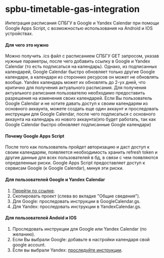 # spbu-timetable-gas-integration
Интеграция расписания СПБГУ в Google и Yandex Calendar при помощи Google Apps Script, с возможностью использования на Android и IOS устройствах.

#### Для чего это нужно
Можно получить .ics файл с расписанием СПБГУ GET запросом, указав нужные параметры, после чего добавить ссылку в Google и Yandex Calendar (то есть подписаться на календарь). Однако, из подписанных календарей, Google Calendar быстро обновляет только другие Google календари, а календари из сторонних ресурсов он может не обновлять вообще. Yandex календарь может их обновлять до 2-ух дней, что критично для получения актуального расписания. Для получения актуального раписания пользователю необходимо предоставить разрешения на изменения своих календарей. Если Вы пользователь Google Calendar и не хотите давать доступ к своим календарям из основного аккаунта, можете создать еще один аккаунт и проследовать инструкции для Google Calendar, после чего подписаться с основного аккаунта на календарь из нового аккаунта(это будет работать, так как Google Calendar быстро обновляет подписанные Google календари)

#### Почему Google Apps Script
После того как пользователь пройдет авторизацию и даст доступ к своим календарям, появляется необходимость хранить refresh token и другие данные для всех пользователей в бд, в связи с чем появляются определенные риски. Google Apps Script предоставляет доступ к сервисам Google (к Google Calendar), минуя эти риски.

#### Для пользователей Google и Yandex Calendar
1. [Перейти по ссылке](https://script.google.com/d/1Vos3LjIA47jzbv6A6SKkvc-N-Us-_iWMWJvrRUEBI7wfXhjC-J7Wt5sS/edit?usp=sharing).
2. Скопировать проект (слева во вкладке "Общие сведения").
3. Для Google: проследовать инструкции в GoogleCalendar.gs.
4. Для Yandex: проследовать инструкции в YandexCalendar.gs.

#### Для пользователей Andoid и IOS
1. Проследовать инструкции для Google или Yandex Calendar (по желанию).
2. Если Вы выбрали Google:  добавьте в настройки календаря свой google account.
3. Если вы выбрали Yandex: [проследуйте инструкции](https://yandex.ru/support/calendar/common/sync/sync-mobile.html).
